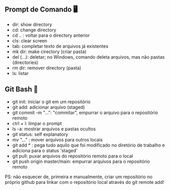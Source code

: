 ## Prompt de Comando :desktop_computer:

- dir: show directory
- cd: change directory
- cd .. : voltar para o directory anterior
- cls: clear screen
- tab: completar texto de arquivos já existentes
- mk dir: make cirectory (criar pasta)
- del (...): deletar; no Windows, comando deleta arquivos, mas não pastas (directories)
- rm dir: remover directory (pasta)
- ls: listar

##  Git Bash :gem:

- git init: iniciar o git em um repositório
- git add: adicionar arquivo (staged)
- git commit -m "...": "commitar", empurrar o arquivo para o repositório remoto
- ctrl + l: limpar o prompt
- ls -a: mostrar arquivos e pastas ocultos
- git status: self explanatory
- mv "..." : mover arquivos para outros locais
- git add * : pega tudo aquilo que foi modificado no diretório de trabalho e adiciona para o status 'staged'
- git pull: puxar arquivos do repositório remoto para o local
- git push origin master/main: empurrar arquivos para o repositório remoto

PS: não esquecer de, primeira e manualmente, criar um repositório no próprio github para linkar com o repositório local através do git remote add!

